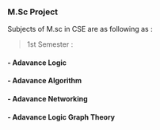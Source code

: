 
### **M.Sc Project**
Subjects of M.sc in CSE are as following as :

> 1st Semester : 
#### - Adavance Logic 
#### - Adavance Algorithm
#### - Adavance Networking 
#### - Adavance Logic Graph Theory 
